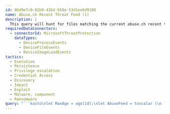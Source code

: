 ```yaml
---
id: 8bd9e7c0-82b9-43b4-b58e-53d1ee6d9180
name: Abuse.ch Recent Threat Feed (1)
description: |
  This query will hunt for files matching the current abuse.ch recent threat feed based on Sha256. Currently the query is set up to analyze the last day worth of events, but this is configurable using the MaxAge variable.
requiredDataConnectors:
  - connectorId: MicrosoftThreatProtection
    dataTypes:
      - DeviceProcessEvents
      - DeviceFileEvents
      - DeviceImageLoadEvents
tactics:
  - Execution
  - Persistence
  - Privilege escalation
  - Credential Access
  - Discovery
  - Impact
  - Exploit
  - Malware, component
  - Ransomware
query: "```kusto\nlet MaxAge = ago(1d);\nlet AbuseFeed = toscalar (\n    (externaldata(report:string)\n    [@\"https://bazaar.abuse.ch/export/txt/sha256/recent/\"]\n    with (format = \"txt\"))\n    | where report !startswith '#'\n    | summarize make_set(report)\n);\nunion (\n    DeviceProcessEvents\n    | where Timestamp > MaxAge and SHA256 in (AbuseFeed)\n), (\n    DeviceFileEvents\n    | where Timestamp > MaxAge and SHA256 in (AbuseFeed)\n), ( \n    DeviceImageLoadEvents\n    | where Timestamp > MaxAge and SHA256 in (AbuseFeed)\n)\n```"
---
```


